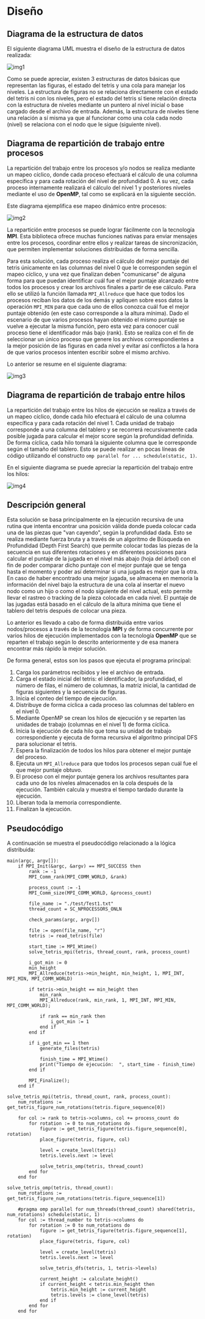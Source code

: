 # Diseño
 
## Diagrama de la estructura de datos
El siguiente diagrama UML muestra el diseño de la estructura de datos realizada:

![img1](./diagrama_uml.png)

Como se puede apreciar, existen 3 estructuras de datos básicas que representan las figuras, el estado del tetris y una cola para manejar los niveles. La estructura de figuras no se relaciona directamente con el estado del tetris ni con los niveles, pero el estado del tetris sí tiene relación directa con la estructura de niveles mediante un puntero al nivel inicial o base cargado desde el archivo de entrada. Además, la estructura de niveles tiene una relación a sí misma ya que al funcionar como una cola cada nodo (nivel) se relaciona con el nodo que le sigue (siguiente nivel).


## Diagrama de repartición de trabajo entre procesos
La repartición del trabajo entre los procesos y/o nodos se realiza mediante un mapeo cíclico, donde cada proceso efectuará el cálculo de una columna específica y para cada rotación del nivel de profundidad 0. A su vez, cada proceso internamente realizará el cálculo del nivel 1 y posteriores niveles mediante el uso de **OpenMP**, tal como se explicará en la siguiente sección.

Este diagrama ejemplifica ese mapeo dinámico entre procesos:

![img2](./mapeo_procesos.png)

La repartición entre procesos se puede lograr fácilmente con la tecnología **MPI**. Esta biblioteca ofrece muchas funciones nativas para enviar mensajes entre los procesos, coordinar entre ellos y realizar tareas de sincronización, que permiten implementar soluciones distribuidas de forma sencilla.

Para esta solución, cada proceso realiza el cálculo del mejor puntaje del tetris únicamente en las columnas del nivel 0 que le corresponden según el mapeo cíclico, y una vez que finalizan deben "comunicarse" de alguna forma para que puedan identificar cuál fue el mejor puntaje alcanzado entre todos los procesos y crear los archivos finales a partir de ese cálculo. Para ello se utilizó la función llamada `MPI_Allreduce` que hace que todos los procesos reciban los datos de los demás y apliquen sobre esos datos la operación `MPI_MIN` para que cada uno de ellos conozca cuál fue el mejor puntaje obtenido (en este caso corresponde a la altura mínima). Dado el escenario de que varios procesos hayan obtenido el mismo puntaje se vuelve a ejecutar la misma función, pero esta vez para conocer cuál proceso tiene el identificador más bajo (rank). Esto se realiza con el fin de seleccionar un único proceso que genere los archivos correspondientes a la mejor posición de las figuras en cada nivel y evitar así conflictos a la hora de que varios procesos intenten escribir sobre el mismo archivo.

Lo anterior se resume en el siguiente diagrama:

![img3](./diagrama_flujo.png)


## Diagrama de repartición de trabajo entre hilos
La repartición del trabajo entre los hilos de ejecución se realiza a través de un mapeo cíclico, donde cada hilo efectuará el cálculo de una columna específica y para cada rotación del nivel 1. Cada unidad de trabajo corresponde a una columna del tablero y se recorrerá recursivamente cada posible jugada para calcular el mejor score según la profundidad definida. De forma cíclica, cada hilo tomará la siguiente columna que le corresponde según el tamaño del tablero. Esto se puede realizar en pocas líneas de código utilizando el constructo `omp parallel for ... schedule(static, 1)`.

En el siguiente diagrama se puede apreciar la repartición del trabajo entre los hilos:

![img4](./mapeo_hilos.png)


## Descripción general
Esta solución se basa principalmente en la ejecución recursiva de una rutina que intenta encontrar una posición válida donde pueda colocar cada una de las piezas que "van cayendo", según la profundidad dada. Esto se realiza mediante fuerza bruta y a través de un algoritmo de Búsqueda en Profundidad (Depth First Search) que permite colocar todas las piezas de la secuencia en sus diferentes rotaciones y en diferentes posiciones para calcular el puntaje de la jugada en el nivel más abajo (hoja del árbol) con el fin de poder comparar dicho puntaje con el mejor puntaje que se tenga hasta el momento y poder así determinar si una jugada es mejor que la otra. En caso de haber encontrado una mejor jugada, se almacena en memoria la información del nivel bajo la estructura de una cola al insertar el nuevo nodo como un hijo o como el nodo siguiente del nivel actual, esto permite llevar el rastreo o tracking de la pieza colocada en cada nivel. El puntaje de las jugadas está basado en el cálculo de la altura mínima que tiene el tablero del tetris después de colocar una pieza.

Lo anterior es llevado a cabo de forma distribuida entre varios nodos/procesos a través de la tecnología **MPI** y de forma concurrente por varios hilos de ejecución implementados con la tecnología **OpenMP** que se reparten el trabajo según lo descrito anteriormente y de esa manera encontrar más rápido la mejor solución.

De forma general, estos son los pasos que ejecuta el programa principal:
1. Carga los parámetros recibidos y lee el archivo de entrada.
2. Carga el estado inicial del tetris: el identificador, la profundidad, el número de filas, el número de columnas, la matriz inicial, la cantidad de figuras siguientes y la secuencia de figuras.
3. Inicia el conteo del tiempo de ejecución.
4. Distribuye de forma cíclica a cada proceso las columnas del tablero en el nivel 0.
5. Mediante OpenMP se crean los hilos de ejecución y se reparten las unidades de trabajo (columnas en el nivel 1) de forma cíclica.
6. Inicia la ejecución de cada hilo que toma su unidad de trabajo correspondiente y ejecuta de forma recursiva el algoritmo principal DFS para solucionar el tetris.
7. Espera la finalización de todos los hilos para obtener el mejor puntaje del proceso.
8. Ejecuta un `MPI_Allreduce` para que todos los procesos sepan cuál fue el que mejor puntaje obtuvo.
9. El proceso con el mejor puntaje genera los archivos resultantes para cada uno de los niveles almacenados en la cola después de la ejecución. También calcula y muestra el tiempo tardado durante la ejecución.
10. Liberan toda la memoria correspondiente.
11. Finalizan la ejecución.


## Pseudocódigo
A continuación se muestra el pseudocódigo relacionado a la lógica distribuida:
```
main(argc, argv[]):
    if MPI_Init(&argc, &argv) == MPI_SUCCESS then
        rank := -1
        MPI_Comm_rank(MPI_COMM_WORLD, &rank)

        process_count := -1
        MPI_Comm_size(MPI_COMM_WORLD, &process_count)

        file_name := "./test/Test1.txt"
        thread_count = SC_NPROCESSORS_ONLN

        check_params(argc, argv[])

        file := open(file_name, "r")
        tetris := read_tetris(file)
        
        start_time := MPI_Wtime()
        solve_tetris_mpi(tetris, thread_count, rank, process_count)

        i_got_min := 0
        min_height
        MPI_Allreduce(tetris->min_height, min_height, 1, MPI_INT, MPI_MIN, MPI_COMM_WORLD)

        if tetris->min_height == min_height then
            min_rank
            MPI_Allreduce(rank, min_rank, 1, MPI_INT, MPI_MIN, MPI_COMM_WORLD);

            if rank == min_rank then
                i_got_min := 1
            end if
        end if

        if i_got_min == 1 then
            generate_files(tetris)

            finish_time = MPI_Wtime()
            print("Tiempo de ejecución:  ", start_time - finish_time)
        end if       

        MPI_Finalize();
    end if

solve_tetris_mpi(tetris, thread_count, rank, process_count):
    num_rotations := get_tetris_figure_num_rotations(tetris.figure_sequence[0])

    for col := rank to tetris->columns, col += process_count do
        for rotation := 0 to num_rotations do
            figure := get_tetris_figure(tetris.figure_sequence[0], rotation)
            place_figure(tetris, figure, col)

            level = create_level(tetris)
            tetris.levels.next := level

            solve_tetris_omp(tetris, thread_count)
        end for
    end for

solve_tetris_omp(tetris, thread_count):
    num_rotations := get_tetris_figure_num_rotations(tetris.figure_sequence[1])

    #pragma omp parallel for num_threads(thread_count) shared(tetris, num_rotations) schedule(static, 1)
    for col := thread_number to tetris->columns do
        for rotation := 0 to num_rotations do
            figure := get_tetris_figure(tetris.figure_sequence[1], rotation)
            place_figure(tetris, figure, col)

            level = create_level(tetris)
            tetris.levels.next := level

            solve_tetris_dfs(tetris, 1, tetris->levels)

            current_height := calculate_height()
            if current_height < tetris.min_height then
                tetris.min_height := current_height
                tetris.levels := clone_level(tetris)
            end if
        end for
    end for
```